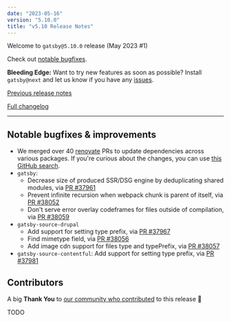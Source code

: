 ```yaml
---
date: "2023-05-16"
version: "5.10.0"
title: "v5.10 Release Notes"
---
```


Welcome to `gatsby@5.10.0` release (May 2023 #1)

Check out [notable bugfixes](#notable-bugfixes--improvements).

**Bleeding Edge:** Want to try new features as soon as possible? Install `gatsby@next` and let us know if you have any [issues](https://github.com/gatsbyjs/gatsby/issues).

[Previous release notes](/docs/reference/release-notes/v5.9)

[Full changelog][full-changelog]

---

## Notable bugfixes & improvements

- We merged over 40 [renovate](https://www.mend.io/free-developer-tools/renovate/) PRs to update dependencies across various packages. If you're curious about the changes, you can use [this GitHub search](https://github.com/gatsbyjs/gatsby/pulls?q=is%3Apr+sort%3Aupdated-desc+author%3Aapp%2Frenovate+merged%3A2023-04-18..2023-05-16).
- `gatsby`:
  - Decrease size of produced SSR/DSG engine by deduplicating shared modules, via [PR #37961](https://github.com/gatsbyjs/gatsby/pull/37961)
  - Prevent infinite recursion when webpack chunk is parent of itself, via [PR #38052](https://github.com/gatsbyjs/gatsby/pull/38052)
  - Don't serve error overlay codeframes for files outside of compilation, via [PR #38059](https://github.com/gatsbyjs/gatsby/pull/38059)
- `gatsby-source-drupal`
  - Add support for setting type prefix, via [PR #37967](https://github.com/gatsbyjs/gatsby/pull/37967)
  - Find mimetype field, via [PR #38056](https://github.com/gatsbyjs/gatsby/pull/38056)
  - Add image cdn support for files type and typePrefix, via [PR #38057](https://github.com/gatsbyjs/gatsby/pull/38057)
- `gatsby-source-contentful`: Add support for setting type prefix, via [PR #37981](https://github.com/gatsbyjs/gatsby/pull/37981)

## Contributors

A big **Thank You** to [our community who contributed][full-changelog] to this release 💜

TODO

[full-changelog]: https://github.com/gatsbyjs/gatsby/compare/gatsby@5.10.0-next.0...gatsby@5.10.0
